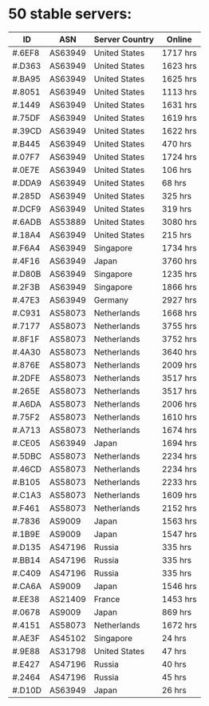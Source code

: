 # 50 stable servers:

| ID | ASN | Server Country | Online |
| ------ | ------ | ------ | ------ |
| #.6EF8 | AS63949 | United States | 1717 hrs |
| #.D363 | AS63949 | United States | 1623 hrs |
| #.BA95 | AS63949 | United States | 1625 hrs |
| #.8051 | AS63949 | United States | 1113 hrs |
| #.1449 | AS63949 | United States | 1631 hrs |
| #.75DF | AS63949 | United States | 1619 hrs |
| #.39CD | AS63949 | United States | 1622 hrs |
| #.B445 | AS63949 | United States | 470 hrs |
| #.07F7 | AS63949 | United States | 1724 hrs |
| #.0E7E | AS63949 | United States | 106 hrs |
| #.DDA9 | AS63949 | United States | 68 hrs |
| #.285D | AS63949 | United States | 325 hrs |
| #.DCF9 | AS63949 | United States | 319 hrs |
| #.6ADB | AS53889 | United States | 3080 hrs |
| #.18A4 | AS63949 | United States | 215 hrs |
| #.F6A4 | AS63949 | Singapore | 1734 hrs |
| #.4F16 | AS63949 | Japan | 3760 hrs |
| #.D80B | AS63949 | Singapore | 1235 hrs |
| #.2F3B | AS63949 | Singapore | 1866 hrs |
| #.47E3 | AS63949 | Germany | 2927 hrs |
| #.C931 | AS58073 | Netherlands | 1668 hrs |
| #.7177 | AS58073 | Netherlands | 3755 hrs |
| #.8F1F | AS58073 | Netherlands | 3752 hrs |
| #.4A30 | AS58073 | Netherlands | 3640 hrs |
| #.876E | AS58073 | Netherlands | 2009 hrs |
| #.2DFE | AS58073 | Netherlands | 3517 hrs |
| #.265E | AS58073 | Netherlands | 3517 hrs |
| #.A6DA | AS58073 | Netherlands | 2006 hrs |
| #.75F2 | AS58073 | Netherlands | 1610 hrs |
| #.A713 | AS58073 | Netherlands | 1674 hrs |
| #.CE05 | AS63949 | Japan | 1694 hrs |
| #.5DBC | AS58073 | Netherlands | 2234 hrs |
| #.46CD | AS58073 | Netherlands | 2234 hrs |
| #.B105 | AS58073 | Netherlands | 2233 hrs |
| #.C1A3 | AS58073 | Netherlands | 1609 hrs |
| #.F461 | AS58073 | Netherlands | 2152 hrs |
| #.7836 | AS9009 | Japan | 1563 hrs |
| #.1B9E | AS9009 | Japan | 1547 hrs |
| #.D135 | AS47196 | Russia | 335 hrs |
| #.BB14 | AS47196 | Russia | 335 hrs |
| #.C409 | AS47196 | Russia | 335 hrs |
| #.CA6A | AS9009 | Japan | 1546 hrs |
| #.EE38 | AS21409 | France | 1453 hrs |
| #.0678 | AS9009 | Japan | 869 hrs |
| #.4151 | AS58073 | Netherlands | 1672 hrs |
| #.AE3F | AS45102 | Singapore | 24 hrs |
| #.9E88 | AS31798 | United States | 47 hrs |
| #.E427 | AS47196 | Russia | 40 hrs |
| #.2464 | AS47196 | Russia | 45 hrs |
| #.D10D | AS63949 | Japan | 26 hrs |

